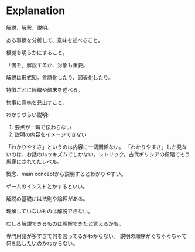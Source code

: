 # Explanation

解説、解釈、説明。

ある事柄を分析して、意味を述べること。

根拠を明らかにすること。

「何を」解説するか、対象も重要。

解説は形式知。言語化したり、図表化したり。

特徴ごとに経緯や顛末を述べる。

物事に意味を見出すこと。

わかりづらい説明:

1. 要点が一瞬で伝わらない
2. 説明の内容をイメージできない

「わかりやすさ」というのは内容に一切関係ない。
「わかりやすさ」しか見ないのは、お話のルッキズムでしかない。レトリック。古代ギリシアの段階でもう馬鹿にされてたレベル。

概念、main conceptから説明するとわかりやすい。

ゲームのインストとかするといい。

解説の基礎には法則や論理がある。

理解していないものは解説できない。

むしろ解説できるものは理解できたと言えるかも。

専門用語が多すぎて何を言ってるかわからない。
説明の順序がぐちゃぐちゃで何を話したいのかわからない。

